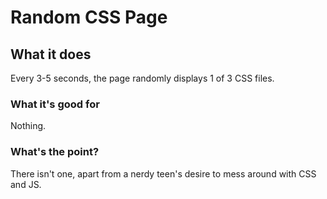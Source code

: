 # Random CSS Page

## What it does
Every 3-5 seconds, the page randomly displays 1 of 3 CSS files.

### What it's good for
Nothing.

### What's the point?
There isn't one, apart from a nerdy teen's desire to mess around with CSS and JS. 
